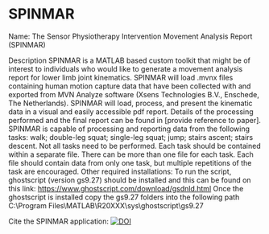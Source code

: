 # SPINMAR
Name:
The Sensor Physiotherapy Intervention Movement Analysis Report (SPINMAR)

Description
SPINMAR is a MATLAB based custom toolkit that might be of interest to individuals who would like to generate a movement analysis report for lower limb joint kinematics.
SPINMAR will load .mvnx files containing human motion capture data that have been collected with and exported from MVN Analyze software (Xsens Technologies B.V., Enschede, The Netherlands). SPINMAR will load, process, and present the kinematic data in a visual and easily accessible pdf report. Details of the processing performed and the final report can be found in [provide reference to paper].
SPINMAR is capable of processing and reporting data from the following tasks: walk; double-leg squat; single-leg squat; jump; stairs ascent; stairs descent. Not all tasks need to be performed. Each task should be contained within a separate file. There can be more than one file for each task. Each file should contain data from only one task, but multiple repetitions of the task are encouraged. 
Other required installations:
To run the script,  ghostscript (version gs9.27) should be installed and this can be found on this link: https://www.ghostscript.com/download/gsdnld.html
Once the ghostscript is installed  copy the gs9.27 folders into the following path 
	C:\Program Files\MATLAB\R20XXX\sys\ghostscript\gs9.27

Cite the SPINMAR application: [![DOI](https://zenodo.org/badge/417934081.svg)](https://zenodo.org/badge/latestdoi/417934081)

